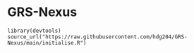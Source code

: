 # GRS-Nexus
```
library(devtools)
source_url("https://raw.githubusercontent.com/hdg204/GRS-Nexus/main/initialise.R")
```
